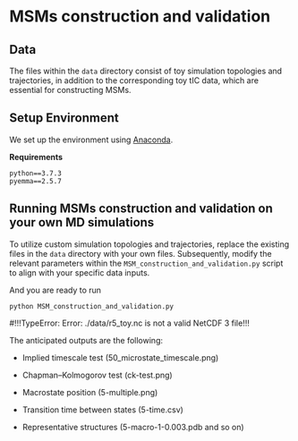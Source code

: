 #
# MSMs construction and validation

## Data

The files within the `data` directory consist of toy simulation topologies and trajectories, in addition to the corresponding toy tIC data, which are essential for constructing MSMs.

## Setup Environment

We set up the environment using [Anaconda](https://docs.anaconda.com/anaconda/install/index.html).

**Requirements**

```
python==3.7.3
pyemma==2.5.7
```

## Running MSMs construction and validation on your own MD simulations

To utilize custom simulation topologies and trajectories, replace the existing files in the `data` directory with your own files. Subsequently, modify the relevant parameters within the `MSM_construction_and_validation.py` script to align with your specific data inputs.

And you are ready to run

```
python MSM_construction_and_validation.py 
```
#!!!TypeError: Error: ./data/r5_toy.nc is not a valid NetCDF 3 file!!!

The anticipated outputs are the following:

- Implied timescale test (50_microstate_timescale.png)
  
- Chapman–Kolmogorov test (ck-test.png)
  
- Macrostate position (5-multiple.png)
  
- Transition time between states (5-time.csv)
  
- Representative structures (5-macro-1-0.003.pdb and so on)
